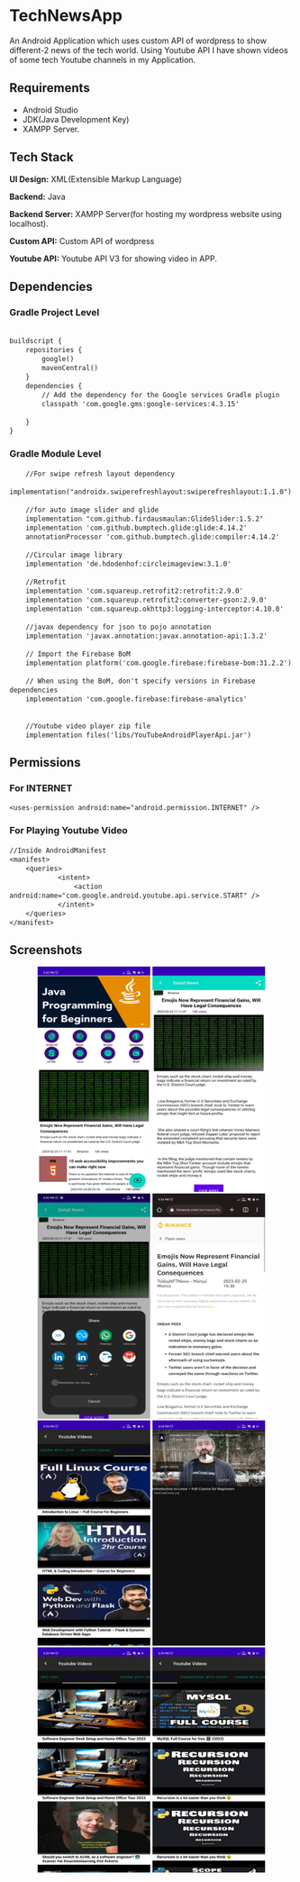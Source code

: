 
# TechNewsApp

An Android Application which uses custom API of wordpress to show different-2 news of the tech world.
Using Youtube API I have shown videos of some tech Youtube channels in my Application.




## Requirements
- Android Studio
- JDK(Java Development Key)
- XAMPP Server.
## Tech Stack

**UI Design:** XML(Extensible Markup Language)

**Backend:** Java

**Backend Server:** XAMPP Server(for hosting my wordpress website using localhost).

**Custom API:** Custom API of wordpress

**Youtube API:** Youtube API V3 for showing video in APP.


## Dependencies

### Gradle Project Level
```

buildscript {
    repositories {
        google()
        mavenCentral()
    }
    dependencies {
        // Add the dependency for the Google services Gradle plugin
        classpath 'com.google.gms:google-services:4.3.15'

    }
}

```
### Gradle Module Level
```
    //For swipe refresh layout dependency
    implementation("androidx.swiperefreshlayout:swiperefreshlayout:1.1.0")

    //for auto image slider and glide
    implementation "com.github.firdausmaulan:GlideSlider:1.5.2"
    implementation 'com.github.bumptech.glide:glide:4.14.2'
    annotationProcessor 'com.github.bumptech.glide:compiler:4.14.2'

    //Circular image library
    implementation 'de.hdodenhof:circleimageview:3.1.0'

    //Retrofit
    implementation 'com.squareup.retrofit2:retrofit:2.9.0'
    implementation 'com.squareup.retrofit2:converter-gson:2.9.0'
    implementation 'com.squareup.okhttp3:logging-interceptor:4.10.0'

    //javax dependency for json to pojo annotation
    implementation 'javax.annotation:javax.annotation-api:1.3.2'

    // Import the Firebase BoM
    implementation platform('com.google.firebase:firebase-bom:31.2.2')

    // When using the BoM, don't specify versions in Firebase dependencies
    implementation 'com.google.firebase:firebase-analytics'


    //Youtube video player zip file
    implementation files('libs/YouTubeAndroidPlayerApi.jar')
```
## Permissions

### For INTERNET
```
<uses-permission android:name="android.permission.INTERNET" />

```

### For Playing Youtube Video
```
//Inside AndroidManifest
<manifest>
    <queries>
            <intent>
                <action android:name="com.google.android.youtube.api.service.START" />
            </intent>
    </queries>
</manifest>

```
## Screenshots

<p align="center">
    <img src="https://github.com/prog-cy/TechNewsApp/blob/master/screen1.jpeg" width = "200" height = "400" 
    margin = "10">
    <img src="https://github.com/prog-cy/TechNewsApp/blob/master/screen2.jpeg" width = "200" height = "400"
    margin = "10">
    <img src="https://github.com/prog-cy/TechNewsApp/blob/master/screen3.jpeg" width = "200" height = "400"
    margin = "10">   
    <img src="https://github.com/prog-cy/TechNewsApp/blob/master/screen4.jpeg" width = "200" height = "400"
    margin = "10">   
    <img src="https://github.com/prog-cy/TechNewsApp/blob/master/screen5.jpeg" width = "200" height = "400"
    margin = "10">   
    <img src="https://github.com/prog-cy/TechNewsApp/blob/master/screen6.jpeg" width = "200" height = "400"
    margin = "10">
    <img src="https://github.com/prog-cy/TechNewsApp/blob/master/screen7.jpeg" width = "200" height = "400"
    margin = "10">
    <img src="https://github.com/prog-cy/TechNewsApp/blob/master/screen8.jpeg" width = "200" height = "400"
    margin = "10">    

</p>